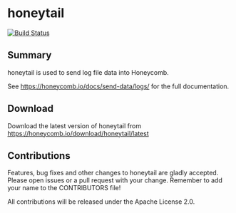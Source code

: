 # honeytail

[![Build Status](https://travis-ci.org/honeycombio/honeytail.svg?branch=master)](https://travis-ci.org/honeycombio/honeytail)

## Summary

honeytail is used to send log file data into Honeycomb.

See https://honeycomb.io/docs/send-data/logs/ for the full documentation.

## Download

Download the latest version of honeytail from https://honeycomb.io/download/honeytail/latest

## Contributions

Features, bug fixes and other changes to honeytail are gladly accepted. Please
open issues or a pull request with your change. Remember to add your name to the
CONTRIBUTORS file!

All contributions will be released under the Apache License 2.0.

